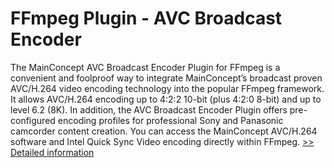# FFmpeg Plugin - AVC Broadcast Encoder
The MainConcept AVC Broadcast Encoder Plugin for FFmpeg is a convenient and foolproof way to integrate MainConcept’s broadcast proven AVC/H.264 video encoding technology into the popular FFmpeg framework. It allows AVC/H.264 encoding up to 4:2:2 10-bit (plus 4:2:0 8-bit) and up to level 6.2 (8K). In addition, the AVC Broadcast Encoder Plugin offers pre-configured encoding profiles for professional Sony and Panasonic camcorder content creation. You can access the MainConcept AVC/H.264 software and Intel Quick Sync Video encoding directly within FFmpeg.
[>> Detailed information](https://secure.element5.com/esales/product.html?productid=300994701&affiliateid=200057808)